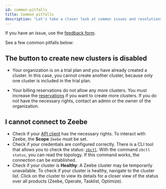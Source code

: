 ```yaml
---
id: common-pitfalls
title: Common pitfalls
description: "Let's take a closer look at common issues and resolutions."
---
```


If you have an issue, use the [feedback form](./feedback-and-support.md).

See a few common pitfalls below:

## The button to create new clusters is disabled

- Your organization is on a trial plan and you have already created a cluster. In this case, you cannot create another cluster, because only one cluster is included in the trial plan.

- Your billing reservations do not allow any more clusters. You must increase the [reservations](../manage-organization/update-billing-reservations.md) if you want to create more clusters. If you do not have the necessary rights, contact an admin or the owner of the organization.

## I cannot connect to Zeebe

- Check if your [API client](../manage-clusters/manage-api-clients.md) has the necessary rights. To interact with Zeebe, the **Scope** `Zeebe` must be set.
- Check if your credentials are configured correctly. There is a CLI tool that allows you to check the status: [`zbctl`](https://www.npmjs.com/package/zbctl). With the command `zbctl status`, you can read the topology. If this command works, the connection can be established.
- Check if your cluster is **Healthy**: A Zeebe cluster may be temporarily unavailable. To check if your cluster is healthy, navigate to the cluster list. Click on the cluster to view its details for a closer view of the status over all products (Zeebe, Operate, Tasklist, Optimize).
